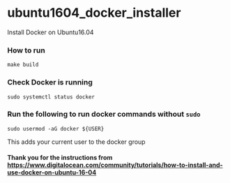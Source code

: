 # ubuntu1604_docker_installer
Install Docker on Ubuntu16.04

### How to run
```
make build
```

### Check Docker is running
```
sudo systemctl status docker
```

### Run the following to run docker commands without `sudo`
```
sudo usermod -aG docker ${USER}
```
This adds your current user to the docker group


#### Thank you for the instructions from https://www.digitalocean.com/community/tutorials/how-to-install-and-use-docker-on-ubuntu-16-04
